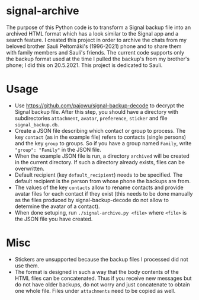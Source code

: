 # signal-archive
The purpose of this Python code is to transform a Signal backup file into an archived HTML format which has a look similar to the Signal app and a search feature. I created this project in order to archive the chats from my beloved brother Sauli Peltomäki's (1996-2021) phone and to share them with family members and Sauli's friends. The current code supports only the backup format used at the time I pulled the backup's from my brother's phone; I did this on 20.5.2021. This project is dedicated to Sauli.

# Usage
* Use <https://github.com/pajowu/signal-backup-decode> to decrypt the Signal backup file. After this step, you should have a directory with subdirectories `attachment`, `avatar`, `preference`, `sticker` and file `signal_backup.db`.
* Create a JSON file describing which contact or group to process. The key `contact` (as in the example file) refers to contacts (single persons) and the key `group` to groups. So if you have a group named `Family`, write `"group": "Family"` in the JSON file.
* When the example JSON file is run, a directory `archived` will be created in the current directory. If such a directory already exists, files can be overwritten.
* Default recipient (key `default_recipient`) needs to be specified. The default recipient is the person from whose phone the backups are from.
* The values of the key `contacts` allow to rename contacts and provide avatar files for each contact if they exist (this needs to be done manually as the files produced by signal-backup-decode do not allow to determine the avatar of a contact).
* When done setuping, run `./signal-archive.py <file>` where `<file>` is the JSON file you have created.

# Misc
* Stickers are unsupported because the backup files I processed did not use them.
* The format is designed in such a way that the body contents of the HTML files can be concatenated. Thus if you receive new messages but do not have older backups, do not worry and just concatenate to obtain one whole file. Files under `attachments` need to be copied as well.
